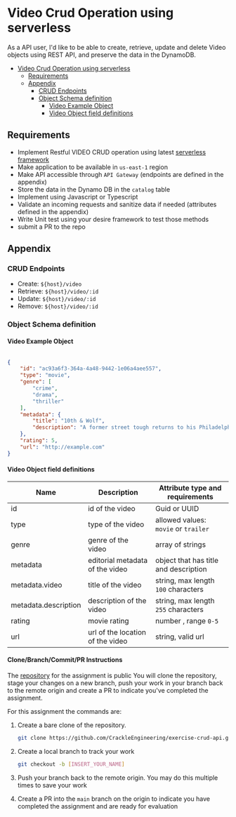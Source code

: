 # Video Crud Operation using serverless

As a API user, I'd like to be able to create, retrieve, update and delete Video objects using REST API, and preserve the data in the DynamoDB.

- [Video Crud Operation using serverless](#video-crud-operation-using-serverless)
  - [Requirements](#requirements)
  - [Appendix](#appendix)
    - [CRUD Endpoints](#crud-endpoints)
    - [Object Schema definition](#object-schema-definition)
      - [Video Example Object](#video-example-object)
      - [Video Object field definitions](#video-object-field-definitions)

## Requirements

- Implement Restful VIDEO CRUD operation using latest [serverless framework](https://www.serverless.com/framework/docs)
- Make application to be available in `us-east-1` region
- Make API accessible through `API Gateway` (endpoints are defined in the appendix)
- Store the data in the Dynamo DB in the `catalog` table
- Implement using Javascript or Typescript
- Validate an incoming requests and sanitize data if needed (attributes defined in the appendix)
- Write Unit test using your desire framework to test those methods
- submit a PR to the repo

## Appendix

### CRUD Endpoints

- Create: `${host}/video`
- Retrieve: `${host}/video/:id`
- Update: `${host}/video/:id`
- Remove: `${host}/video/:id`

### Object Schema definition

#### Video Example Object

```json

{
    "id": "ac93a6f3-364a-4a48-9442-1e06a4aee557",
    "type": "movie",
    "genre": [
        "crime",
        "drama",
        "thriller"
    ],
    "metadata": {
        "title": "10th & Wolf",
        "description": "A former street tough returns to his Philadelphia home after a stint in the military. Back on his home turf, he once again finds himself tangling with the mob boss who was instrumental in his going off to be a soldier."
    },
    "rating": 5,
    "url": "http://example.com"
}

```

#### Video Object field definitions

| Name                 	| Description                      	| Attribute type and requirements       	|
|----------------------	|----------------------------------	|---------------------------------------	|
| id                   	| id of the video                  	| Guid or UUID                          	|
| type                 	| type of the video                	| allowed values: `movie` or `trailer`      	|
| genre                	| genre of the video               	| array of strings                      	|
| metadata             	| editorial metadata of the video  	| object that has title and description 	|
| metadata.video       	| title of the video               	| string, max length `100` characters     	|
| metadata.description 	| description of the video         	| string, max length `255` characters     	|
| rating               	| movie rating                     	| number , range `0-5`                    	|
| url                  	| url of the location of the video 	| string, valid url                     	|

#### Clone/Branch/Commit/PR Instructions
The [repository](https://github.com/CrackleEngineering/exercise-crud-api) for the assignment is public
You will clone the repository, stage your changes on a new branch, push your work in your branch back to the remote origin and create a PR to indicate you've completed the assignment.

For this assignment the commands are:

 1. Create a bare clone of the repository.
    ```bash
    git clone https://github.com/CrackleEngineering/exercise-crud-api.git
    ```

 2. Create a local branch to track your work
    ```bash
    git checkout -b [INSERT_YOUR_NAME]
    ```
 3. Push your branch back to the remote origin. You may do this multiple times to save your work
 4. Create a PR into the `main` branch on the origin to indicate you have completed the assignment and are ready for evaluation

 
